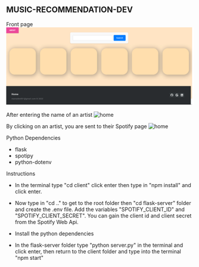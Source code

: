 ## MUSIC-RECOMMENDATION-DEV



Front page
![home](images/1_frontpage.png)

After entering the name of an artist
![home](images/2_frontpage.png)

By clicking on an artist, you are sent to their Spotify page
![home](images/3_frontpage.png)

Python Dependencies
* flask
* spotipy
* python-dotenv

Instructions
* In the terminal type "cd client" click enter then type in "npm install" and click enter.
* Now type in "cd .." to get to the root folder then "cd flask-server" folder and create the .env file. Add the variables "SPOTIFY_CLIENT_ID" and  "SPOTIFY_CLIENT_SECRET". You can gain the client id and client secret from the Spotify Web Api.

* Install the python dependencies

* In the flask-server folder type "python server.py" in the terminal and click enter, then return to the client folder and type into the terminal "npm start"